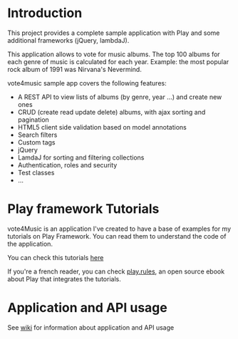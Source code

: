 # Introduction
This project provides a complete sample application with Play and some additional frameworks (jQuery, lambdaJ).

This application allows to vote for music albums. The top 100 albums for each genre of music is calculated for each year. Example: the most popular rock album of 1991 was Nirvana's Nevermind.

vote4music sample app covers the following features:

* A REST API to view lists of albums (by genre, year ...) and create new ones
* CRUD (create read update delete) albums, with ajax sorting and pagination
* HTML5 client side validation based on model annotations
* Search filters
* Custom tags
* jQuery
* LamdaJ for sorting and filtering collections
* Authentication, roles and security
* Test classes
* ...

# Play framework Tutorials
vote4Music is an application I've created to have a base of examples for my tutorials on Play Framework. You can read them to understand the code of the application.

You can check this tutorials [here](http://coffeebean.loicdescotte.com/search/label/planetplay)

If you're a french reader, you can check [play.rules](https://github.com/3monkeys/play.rules), an open source ebook about Play that integrates the tutorials.

# Application and API usage
See [wiki](https://github.com/loicdescotte/vote4music/wiki/Application-and-API-usage) for information about application and API usage

